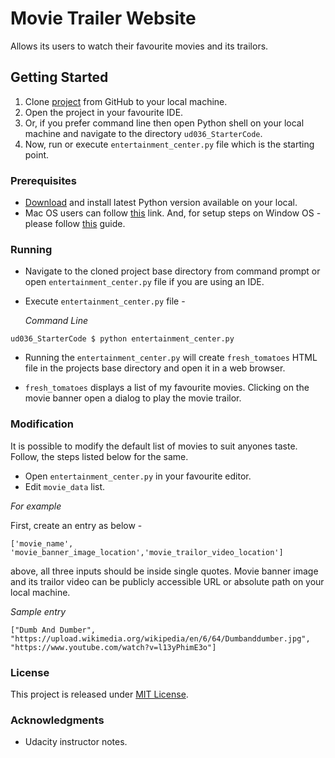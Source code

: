 # Movie Trailer Website

Allows its users to watch their favourite movies and its trailors.

## Getting Started

1. Clone [project](https://github.com/trawat/ud036_StarterCode.git) from GitHub to your local machine.
2. Open the project in your favourite IDE.
3. Or, if you prefer command line then open Python shell on your local machine and navigate to the directory `ud036_StarterCode`.
4. Now, run or execute `entertainment_center.py` file which is the starting point.

### Prerequisites

* [Download](https://www.python.org/downloads/) and install latest Python version available on your local.
* Mac OS users can follow [this](http://docs.python-guide.org/en/latest/starting/install/osx/) link. And, for setup steps on Window OS - please follow [this](https://docs.python.org/3/using/windows.html) guide.

### Running

* Navigate to the cloned project base directory from command prompt or open `entertainment_center.py` file if you are using an IDE.
* Execute `entertainment_center.py` file -

  _Command Line_
```
ud036_StarterCode $ python entertainment_center.py
```

* Running the `entertainment_center.py` will create `fresh_tomatoes` HTML file in the projects base directory and open it in a web browser.

*  `fresh_tomatoes` displays a list of my favourite movies. Clicking on the movie banner open a dialog to play the movie trailor.

### Modification

It is possible to modify the default list of movies to suit anyones taste. Follow, the steps listed below for the same.

* Open `entertainment_center.py` in your favourite editor.
* Edit `movie_data` list.

_For example_

First, create an entry as below -

```
['movie_name', 'movie_banner_image_location','movie_trailor_video_location']
```
above, all three inputs should be inside single quotes. Movie banner image and its trailor video can be publicly accessible URL or absolute path on your local machine.

_Sample entry_
```
["Dumb And Dumber", "https://upload.wikimedia.org/wikipedia/en/6/64/Dumbanddumber.jpg", "https://www.youtube.com/watch?v=l13yPhimE3o"]
```

### License

This project is released under [MIT License](https://choosealicense.com/licenses/mit/).

### Acknowledgments
* Udacity instructor notes.
